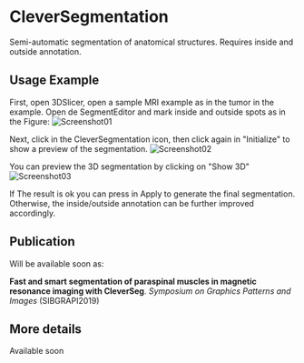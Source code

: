 # CleverSegmentation

Semi-automatic segmentation of anatomical structures. 
Requires inside and outside annotation.

## Usage Example

First, open 3DSlicer, open a sample MRI example as in the tumor in the example.
Open de SegmentEditor and mark inside and outside spots as in the Figure:
![Screenshot01](https://user-images.githubusercontent.com/3834596/62427861-e3edaa80-b6cf-11e9-8329-e3f451a1551b.jpg)

Next, click in the CleverSegmentation icon, then click again in "Initialize" to show a preview of the segmentation.
![Screenshot02](https://user-images.githubusercontent.com/3834596/62427869-0f709500-b6d0-11e9-899f-ee9a8d6c59d1.jpg)

You can preview the 3D segmentation by clicking on "Show 3D"
![Screenshot03](https://user-images.githubusercontent.com/3834596/62427872-1bf4ed80-b6d0-11e9-886b-043391471ff4.jpg)

If The result is ok you can press in Apply to generate the final segmentation.
Otherwise, the inside/outside annotation can be further improved accordingly.

## Publication

Will be available soon as:

**Fast and smart segmentation of paraspinal muscles in magnetic resonance imaging with CleverSeg**. *Symposium on Graphics Patterns and Images* (SIBGRAPI2019)

## More details

Available soon
